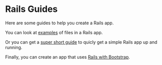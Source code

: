 # Rails Guides

Here are some guides to help you create a Rails app.

You can look at [examples](examples.md) of files in a Rails app.

Or you can get a [super short guide](short_guide.md) to quicly get a simple Rails app up and running.

Finally, you can create an app that uses [Rails with Bootstrap](rails_boostrap.md).
  
